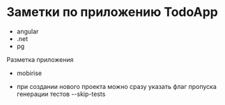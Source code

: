 # Заметки по приложению TodoApp

- angular
- .net
- pg


Разметка приложения
- mobirise


- при создании нового проекта можно сразу указать флаг пропуска генерации тестов --skip-tests